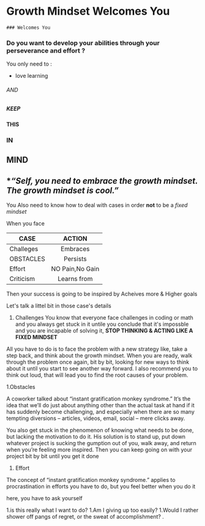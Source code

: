 
 # Growth Mindset Welcomes You
    ### Welcomes You


### Do you want to develop your abilities through your perseverance and effort  ?

You only need to :
 * love learning <br/>
###### AND<br/> 
##### KEEP <br/>
#### THIS <br/>
### IN<br/>
## MIND<br/>
## **“Self, you need to embrace the growth mindset. The growth mindset is cool.”*

 You Also need to know how to deal with cases in order **not** to be a *fixed mindset*
 
   When you face       
   
| CASE          | ACTION         |      
| ------------- | :-------------:|
| Challeges     |  Embraces      | 
| OBSTACLES     |  Persists      | 
| Effort        | NO Pain,No Gain|   
| Criticism     | Learns from    |

Then your success is going to be inspired by Acheives more & Higher goals

Let's talk a littel bit in those case's details

1. Challenges 
  You know that everyone face challenges in coding or math and you always get stuck in it
untile you conclude that it's impossble and you are incapable  of solving it, __STOP THINKING & ACTING LIKE A FIXED MINDSET__

All you have to do is to face the problem with a new strategy like, take a step back, and think about the growth mindset. When you are ready, walk through the problem once again, bit by bit, looking for new ways to think about it until you start to see another way forward. I also recommend you to think out loud, that will lead you to find the root causes of your problem.


1.Obstacles

A coworker talked about “instant gratification monkey syndrome.” It’s the idea that we’ll do just about anything other than the actual task at hand if it has suddenly become challenging, and especially when there are so many tempting diversions – articles, videos, email, social – mere clicks away.

You also get stuck in the phenomenon of knowing what needs to be done, but lacking the motivation to do it. His solution is to stand up, put down whatever project is sucking the gumption out of you, walk away, and return when you’re feeling more inspired.
Then you can keep going on with your project bit by bit until you get it done

1. Effort

The concept of “instant gratification monkey syndrome.” applies to procrastination in efforts you have to do, but you  feel better when you do it

here, you have to ask yourself 

   1.is this really what I want to do?
   1.Am I giving up too easily? 
   1.Would I rather shower off pangs of regret, or the sweat of accomplishment? .
  
  
  
